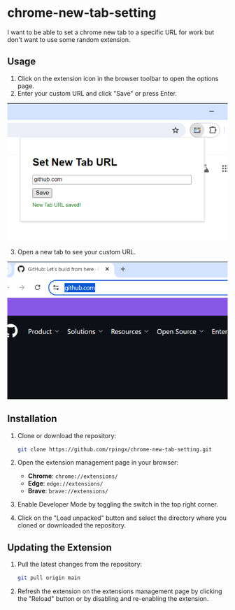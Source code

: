 # chrome-new-tab-setting
I want to be able to set a chrome new tab to a specific URL for work but don't want to use some random extension.

## Usage

1. Click on the extension icon in the browser toolbar to open the options page.
2. Enter your custom URL and click "Save" or press Enter.

![preview of "options"](https://github.com/rpingx/chrome-new-tab-setting/raw/main/prev1.png)

3. Open a new tab to see your custom URL.

![preview of new tab redirecting to Github.com](https://github.com/rpingx/chrome-new-tab-setting/raw/main/prev2.png)

## Installation

1. Clone or download the repository:
    ```sh
    git clone https://github.com/rpingx/chrome-new-tab-setting.git
    ```

2. Open the extension management page in your browser:
   - **Chrome**: `chrome://extensions/`
   - **Edge**: `edge://extensions/`
   - **Brave**: `brave://extensions/`

3. Enable Developer Mode by toggling the switch in the top right corner.

4. Click on the "Load unpacked" button and select the directory where you cloned or downloaded the repository.

## Updating the Extension

1. Pull the latest changes from the repository:
    ```sh
    git pull origin main
    ```

2. Refresh the extension on the extensions management page by clicking the "Reload" button or by disabling and re-enabling the extension.